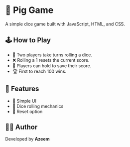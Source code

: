 # 🎲 Pig Game

A simple dice game built with JavaScript, HTML, and CSS.

## 🕹️ How to Play

- 🎲 Two players take turns rolling a dice.
- ❌ Rolling a 1 resets the current score.
- 💾 Players can hold to save their score.
- 🏆 First to reach 100 wins.

## 🌟 Features

- 🎨 Simple UI
- 🎲 Dice rolling mechanics
- 🔄 Reset option

## 👨‍💻 Author

Developed by **Azeem**

